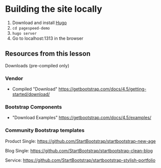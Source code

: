 # Building the site locally
1. Download and install [Hugo](https://gohugo.io/getting-started/installing/)
2. `cd pagespeed-demo`
3. `hugo server`
4. Go to localhost:1313 in the browser

## Resources from this lesson
Downloads (pre-compiled only)

### Vendor
* Compiled "Download" https://getbootstrap.com/docs/4.5/getting-started/download/

### Bootstrap Components
* "Download Examples" https://getbootstrap.com/docs/4.5/examples/

### Community Bootstrap templates
Product Single:
https://github.com/StartBootstrap/startbootstrap-new-age

Blog Single:
https://github.com/StartBootstrap/startbootstrap-clean-blog

Service:
https://github.com/StartBootstrap/startbootstrap-stylish-portfolio
<!-- * https://codyhouse.co/library -->
<!-- * Portfolio: https://codyhouse.co/gem/expandable-project-presentation -->
